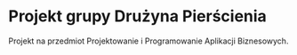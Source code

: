 # Projekt grupy Drużyna Pierścienia

Projekt na przedmiot Projektowanie i Programowanie Aplikacji Biznesowych.